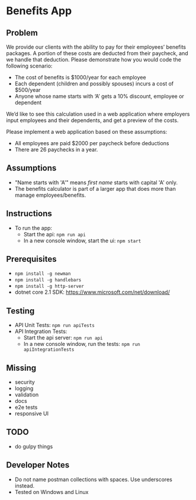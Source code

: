 # Benefits App

## Problem
We provide our clients with the ability to pay for their employees’ benefits packages. A portion of these costs are deducted from their paycheck, and we handle that deduction. Please demonstrate how you would code the following scenario:
* The cost of benefits is $1000/year for each employee
* Each dependent (children and possibly spouses) incurs a cost of $500/year
* Anyone whose name starts with ‘A’ gets a 10% discount, employee or dependent

We’d like to see this calculation used in a web application where employers input employees and their dependents, and get a preview of the costs.

Please implement a web application based on these assumptions:
* All employees are paid $2000 per paycheck before deductions
* There are 26 paychecks in a year.

## Assumptions
* "Name starts with 'A'" means *first name* starts with capital 'A' only.
* The benefits calculator is part of a larger app 
that does more than manage employees/benefits.

## Instructions
* To run the app: 
    * Start the api: `npm run api` 
    * In a new console window, start the ui:  `npm start`

## Prerequisites
* `npm install -g newman`
* `npm install -g handlebars`
* `npm install -g http-server`
* dotnet core 2.1 SDK: https://www.microsoft.com/net/download/

## Testing
* API Unit Tests: `npm run apiTests`
* API Integration Tests: 
    * Start the api server: `npm run api` 
    * In a new console window, run the tests:  `npm run apiIntegrationTests`

## Missing
* security
* logging
* validation
* docs
* e2e tests
* responsive UI

## TODO
* do gulpy things

## Developer Notes
* Do not name postman collections with spaces. Use underscores instead.
* Tested on Windows and Linux